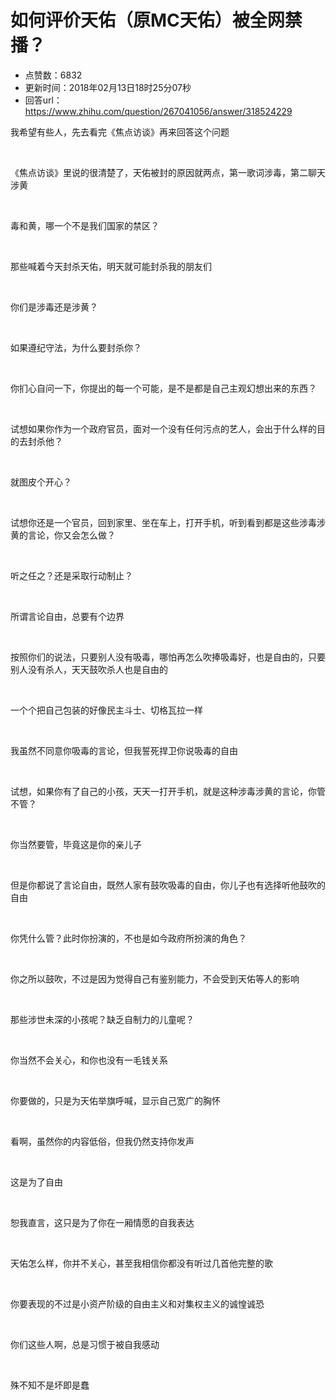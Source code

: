 # 如何评价天佑（原MC天佑）被全网禁播？
- 点赞数：6832
- 更新时间：2018年02月13日18时25分07秒
- 回答url：https://www.zhihu.com/question/267041056/answer/318524229
<body>
 <p data-pid="hXdFu63H">我希望有些人，先去看完《焦点访谈》再来回答这个问题</p>
 <p class="ztext-empty-paragraph"><br></p>
 <p data-pid="lgkMdrNc">《焦点访谈》里说的很清楚了，天佑被封的原因就两点，第一歌词涉毒，第二聊天涉黄</p>
 <p class="ztext-empty-paragraph"><br></p>
 <p data-pid="0xk71KP4">毒和黄，哪一个不是我们国家的禁区？</p>
 <p class="ztext-empty-paragraph"><br></p>
 <p data-pid="84Cv8NQY">那些喊着今天封杀天佑，明天就可能封杀我的朋友们</p>
 <p class="ztext-empty-paragraph"><br></p>
 <p data-pid="tr6sS0Rg">你们是涉毒还是涉黄？</p>
 <p class="ztext-empty-paragraph"><br></p>
 <p data-pid="KjUK8Qeh">如果遵纪守法，为什么要封杀你？</p>
 <p class="ztext-empty-paragraph"><br></p>
 <p data-pid="QY0jDsfW">你扪心自问一下，你提出的每一个可能，是不是都是自己主观幻想出来的东西？</p>
 <p class="ztext-empty-paragraph"><br></p>
 <p data-pid="1szG24Th">试想如果你作为一个政府官员，面对一个没有任何污点的艺人，会出于什么样的目的去封杀他？</p>
 <p class="ztext-empty-paragraph"><br></p>
 <p data-pid="DkTRxzKx">就图皮个开心？</p>
 <p class="ztext-empty-paragraph"><br></p>
 <p data-pid="H0qcpyIY">试想你还是一个官员，回到家里、坐在车上，打开手机，听到看到都是这些涉毒涉黄的言论，你又会怎么做？</p>
 <p class="ztext-empty-paragraph"><br></p>
 <p data-pid="JEgWyggv">听之任之？还是采取行动制止？</p>
 <p class="ztext-empty-paragraph"><br></p>
 <p data-pid="OdL2Xiwk">所谓言论自由，总要有个边界</p>
 <p class="ztext-empty-paragraph"><br></p>
 <p data-pid="YeX1ohKs">按照你们的说法，只要别人没有吸毒，哪怕再怎么吹捧吸毒好，也是自由的，只要别人没有杀人，天天鼓吹杀人也是自由的</p>
 <p class="ztext-empty-paragraph"><br></p>
 <p data-pid="2FFiszmI">一个个把自己包装的好像民主斗士、切格瓦拉一样</p>
 <p class="ztext-empty-paragraph"><br></p>
 <p data-pid="2ZsOkDOw">我虽然不同意你吸毒的言论，但我誓死捍卫你说吸毒的自由</p>
 <p class="ztext-empty-paragraph"><br></p>
 <p data-pid="3601MsP6">试想，如果你有了自己的小孩，天天一打开手机，就是这种涉毒涉黄的言论，你管不管？</p>
 <p class="ztext-empty-paragraph"><br></p>
 <p data-pid="op4_YBIA">你当然要管，毕竟这是你的亲儿子</p>
 <p class="ztext-empty-paragraph"><br></p>
 <p data-pid="wtI_w0w4">但是你都说了言论自由，既然人家有鼓吹吸毒的自由，你儿子也有选择听他鼓吹的自由</p>
 <p class="ztext-empty-paragraph"><br></p>
 <p data-pid="3Vb13WkI">你凭什么管？此时你扮演的，不也是如今政府所扮演的角色？</p>
 <p class="ztext-empty-paragraph"><br></p>
 <p data-pid="hkYReTXG">你之所以鼓吹，不过是因为觉得自己有鉴别能力，不会受到天佑等人的影响</p>
 <p class="ztext-empty-paragraph"><br></p>
 <p data-pid="rqIlAuWu">那些涉世未深的小孩呢？缺乏自制力的儿童呢？</p>
 <p class="ztext-empty-paragraph"><br></p>
 <p data-pid="UrB_Zoiu">你当然不会关心，和你也没有一毛钱关系</p>
 <p class="ztext-empty-paragraph"><br></p>
 <p data-pid="zkz_hu_J">你要做的，只是为天佑举旗呼喊，显示自己宽广的胸怀</p>
 <p class="ztext-empty-paragraph"><br></p>
 <p data-pid="vGulJrEx">看啊，虽然你的内容低俗，但我仍然支持你发声</p>
 <p class="ztext-empty-paragraph"><br></p>
 <p data-pid="ASLEmhvv">这是为了自由</p>
 <p class="ztext-empty-paragraph"><br></p>
 <p data-pid="XW_Hod5f">恕我直言，这只是为了你在一厢情愿的自我表达</p>
 <p class="ztext-empty-paragraph"><br></p>
 <p data-pid="H360eCrt">天佑怎么样，你并不关心，甚至我相信你都没有听过几首他完整的歌</p>
 <p class="ztext-empty-paragraph"><br></p>
 <p data-pid="h6-90ZgA">你要表现的不过是小资产阶级的自由主义和对集权主义的诚惶诚恐</p>
 <p class="ztext-empty-paragraph"><br></p>
 <p data-pid="6SMESSxl">你们这些人啊，总是习惯于被自我感动</p>
 <p class="ztext-empty-paragraph"><br></p>
 <p data-pid="zTG4unad">殊不知不是坏即是蠢</p>
</body>